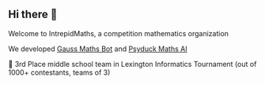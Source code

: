 ## Hi there 👋

Welcome to IntrepidMaths, a competition mathematics organization

We developed [Gauss Maths Bot](https://github.com/intrepidbird/gauss) and [Psyduck Maths AI](https://github.com/intrepidbird/psyduck)

🥉 3rd Place middle school team in Lexington Informatics Tournament (out of 1000+ contestants, teams of 3)

<!--

**Here are some ideas to get you started:**

🙋‍♀️ A short introduction - what is your organization all about?
🌈 Contribution guidelines - how can the community get involved?
👩‍💻 Useful resources - where can the community find your docs? Is there anything else the community should know?
🍿 Fun facts - what does your team eat for breakfast?
🧙 Remember, you can do mighty things with the power of [Markdown](https://docs.github.com/github/writing-on-github/getting-started-with-writing-and-formatting-on-github/basic-writing-and-formatting-syntax)
-->
